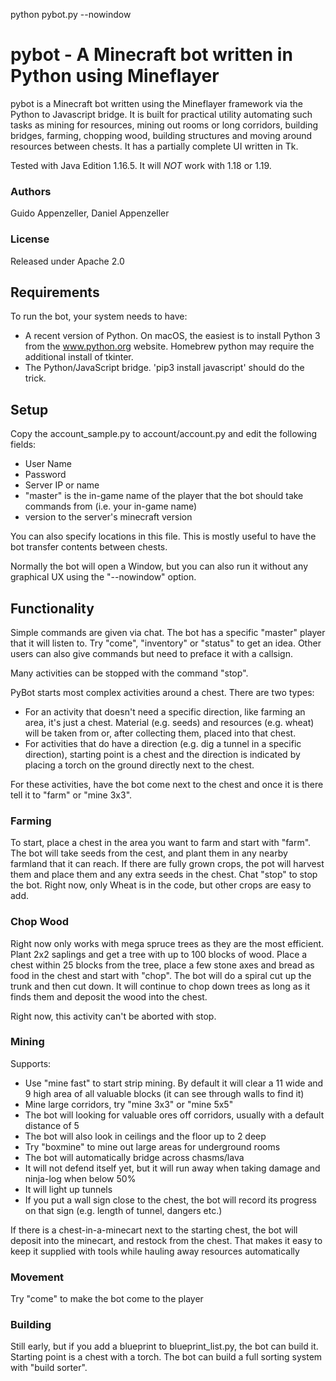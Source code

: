 python pybot.py --nowindow

# pybot - A Minecraft bot written in Python using Mineflayer

pybot is a Minecraft bot written using the Mineflayer framework via the Python to Javascript bridge. It is built for practical utility automating such tasks as mining for resources, mining out rooms or long corridors, building bridges, farming, chopping wood, building structures and moving around resources between chests. It has a partially complete UI written in Tk.

Tested with Java Edition 1.16.5.
It will *NOT* work with 1.18 or 1.19.

### Authors

Guido Appenzeller, Daniel Appenzeller

### License

Released under Apache 2.0

## Requirements

To run the bot, your system needs to have:
- A recent version of Python. On macOS, the easiest is to install Python 3 from the www.python.org website. Homebrew python may require the additional install of tkinter.
- The Python/JavaScript bridge. 'pip3 install javascript' should do the trick.

## Setup

Copy the account_sample.py to account/account.py and edit the following fields:
- User Name
- Password
- Server IP or name
- "master" is the in-game name of the player that the bot should take commands from (i.e. your in-game name)
- version to the server's minecraft version

You can also specify locations in this file. This is mostly useful to have the bot transfer contents between chests.

Normally the bot will open a Window, but you can also run it without any graphical UX using the "--nowindow" option.

## Functionality

Simple commands are given via chat. The bot has a specific "master" player that it will listen to. Try "come", "inventory" or "status" to get an idea. Other users can also give commands but need to preface it with a callsign.

Many activities can be stopped with the command "stop". 

PyBot starts most complex activities around a chest. There are two types:
- For an activity that doesn't need a specific direction, like farming an area, it's just a chest. Material (e.g. seeds) and resources (e.g. wheat) will be taken from or, after collecting them, placed into that chest.
- For activities that do have a direction (e.g. dig a tunnel in a specific direction), starting point is a chest and the direction is indicated by placing a torch on the ground directly next to the chest. 

For these activities, have the bot come next to the chest and once it is there tell it to "farm" or "mine 3x3".

### Farming

To start, place a chest in the area you want to farm and start with "farm". The bot will take seeds from the cest, and plant them in any nearby farmland that it can reach. If there are fully grown crops, the pot will harvest them and place them and any extra seeds in the chest. Chat "stop" to stop the bot. Right now, only Wheat is in the code, but other crops are easy to add.

### Chop Wood

Right now only works with mega spruce trees as they are the most efficient. Plant 2x2 saplings and get a tree with up to 100 blocks of wood. Place a chest within 25 blocks from the tree, place a few stone axes and bread as food in the chest and start with "chop". The bot will do a spiral cut up the trunk and then cut down. It will continue to chop down trees as long as it finds them and deposit the wood into the chest.

Right now, this activity can't be aborted with stop.

### Mining

Supports:
- Use "mine fast" to start strip mining. By default it will clear a 11 wide and 9 high area of all valuable blocks (it can see through walls to find it)
- Mine large corridors, try "mine 3x3" or "mine 5x5"
- The bot will looking for valuable ores off corridors, usually with a default distance of 5
- The bot will also look in ceilings and the floor up to 2 deep
- Try "boxmine" to mine out large areas for underground rooms
- The bot will automatically bridge across chasms/lava
- It will not defend itself yet, but it will run away when taking damage and ninja-log when below 50%
- It will light up tunnels
- If you put a wall sign close to the chest, the bot will record its progress on that sign (e.g. length of tunnel, dangers etc.)

If there is a chest-in-a-minecart next to the starting chest, the bot will deposit into the minecart, and restock from the chest. That makes it easy to keep it supplied with tools while hauling away resources automatically

### Movement

Try "come" to make the bot come to the player

### Building

Still early, but if you add a blueprint to blueprint_list.py, the bot can build it. Starting point is a chest with a torch. The bot can build a full sorting system with "build sorter".
